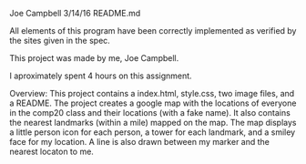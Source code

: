 Joe Campbell 3/14/16 README.md

All elements of this program have been correctly implemented as verified by the sites given in the spec.

This project was made by me, Joe Campbell.

I aproximately spent 4 hours on this assignment.

Overview: This project contains a index.html, style.css, two image files, and 
a README.  The project creates a google map with the locations of everyone in the 
comp20 class and their locations (with a fake name).  It also contains the 
nearest landmarks (within a mile) mapped on the map.  The map displays 
a little person icon for each person, a tower for each landmark, and a smiley 
face for my location.  A line is also drawn between my marker and the nearest
locaton to me.  
